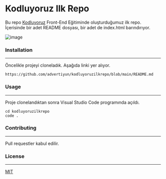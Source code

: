 # Kodluyoruz Ilk Repo
Bu repo [Kodluyoruz](https://www.kodluyoruz.org) Front-End Eğitiminde oluşturduğumuz ilk repo. İçerisinde bir adet README dosyası, bir adet de index.html barındırıyor.

![image](images/test.jpeg)

### **Installation**
-----
Öncelikle projeyi cloneladık. Aşağıda linki yer alıyor.
```
https://github.com/advertiyun/kodluyoruzilkrepo/blob/main/README.md
```

### **Usage**
-------
Proje clonelandıktan sonra Visual Studio Code programında açıldı.
````
cd kodluyoruzilkrepo
code .
`````
### **Contributing**
------- 
Pull requestler kabul edilir.

### **License**
---
[MIT](https://choosealicense.com/licenses/mit/)



